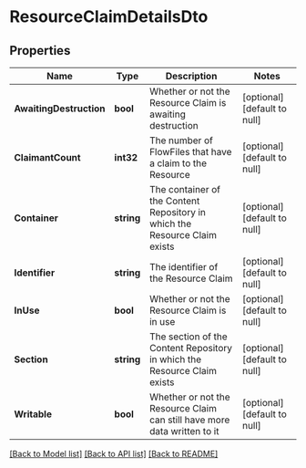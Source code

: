 # ResourceClaimDetailsDto

## Properties
Name | Type | Description | Notes
------------ | ------------- | ------------- | -------------
**AwaitingDestruction** | **bool** | Whether or not the Resource Claim is awaiting destruction | [optional] [default to null]
**ClaimantCount** | **int32** | The number of FlowFiles that have a claim to the Resource | [optional] [default to null]
**Container** | **string** | The container of the Content Repository in which the Resource Claim exists | [optional] [default to null]
**Identifier** | **string** | The identifier of the Resource Claim | [optional] [default to null]
**InUse** | **bool** | Whether or not the Resource Claim is in use | [optional] [default to null]
**Section** | **string** | The section of the Content Repository in which the Resource Claim exists | [optional] [default to null]
**Writable** | **bool** | Whether or not the Resource Claim can still have more data written to it | [optional] [default to null]

[[Back to Model list]](../README.md#documentation-for-models) [[Back to API list]](../README.md#documentation-for-api-endpoints) [[Back to README]](../README.md)

